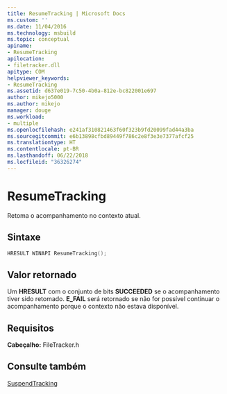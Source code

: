 ```yaml
---
title: ResumeTracking | Microsoft Docs
ms.custom: ''
ms.date: 11/04/2016
ms.technology: msbuild
ms.topic: conceptual
apiname:
- ResumeTracking
apilocation:
- filetracker.dll
apitype: COM
helpviewer_keywords:
- ResumeTracking
ms.assetid: d637e019-7c50-4b0a-812e-bc822001e697
author: mikejo5000
ms.author: mikejo
manager: douge
ms.workload:
- multiple
ms.openlocfilehash: e241af310821463f60f323b9fd20099fad44a3ba
ms.sourcegitcommit: e6b13898cfbd89449f786c2e8f3e3e7377afcf25
ms.translationtype: HT
ms.contentlocale: pt-BR
ms.lasthandoff: 06/22/2018
ms.locfileid: "36326274"
---
```

# <a name="resumetracking"></a>ResumeTracking
Retoma o acompanhamento no contexto atual.  
  
## <a name="syntax"></a>Sintaxe  
  
```cpp  
HRESULT WINAPI ResumeTracking();  
```  
  
## <a name="return-value"></a>Valor retornado  
 Um **HRESULT** com o conjunto de bits **SUCCEEDED** se o acompanhamento tiver sido retomado. **E_FAIL** será retornado se não for possível continuar o acompanhamento porque o contexto não estava disponível.  
  
## <a name="requirements"></a>Requisitos  
 **Cabeçalho:** FileTracker.h  
  
## <a name="see-also"></a>Consulte também  
 [SuspendTracking](../msbuild/suspendtracking.md)